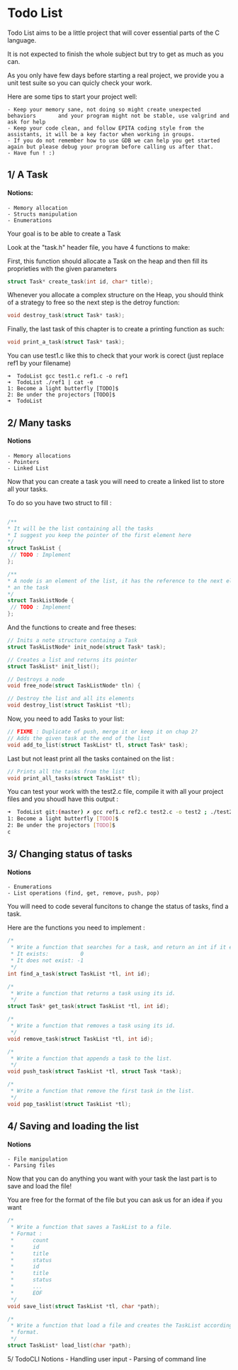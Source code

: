 # Todo List

Todo List aims to be a little project that will cover essential parts of the
C language.

It is not expected to finish the whole subject but try to get as much as you can.

As you only have few days before starting a real project, we provide you a unit test suite so you can quicly check your work.

Here are some tips to start your project well:

	- Keep your memory sane, not doing so might create unexpected behaviors 	  and your program might not be stable, use valgrind and ask for help
	- Keep your code clean, and follow EPITA coding style from the assistants, it will be a key factor when working in groups.
	- If you do not remember how to use GDB we can help you get started again but please debug your program before calling us after that.
	- Have fun ! :)


## 1/ A Task
#### Notions:
	
	- Memory allocation
	- Structs manipulation
	- Enumerations	

Your goal is to be able to create a Task

Look at the "task.h" header file, you have 4 functions to make:

First, this function should allocate a Task on the heap and then fill its 
proprieties with the given parameters
```c
struct Task* create_task(int id, char* title);
```

Whenever you allocate a complex structure on the Heap, you should think of a 
strategy to free so the next step is the detroy function:
```c
void destroy_task(struct Task* task);
```

Finally, the last task of this chapter is to create a printing function as such:
```c
void print_a_task(struct Task* task);
```

You can use test1.c like this to check that your work is corect (just replace
 ref1 by your filename)
 ```
➜  TodoList gcc test1.c ref1.c -o ref1
➜  TodoList ./ref1 | cat -e           
1: Become a light butterfly [TODO]$
2: Be under the projectors [TODO]$
➜  TodoList 
```

## 2/ Many tasks

#### Notions
	- Memory allocations
	- Pointers
	- Linked List
	
Now that you can create a task you will need to create a linked list to store
 all your tasks.
 
 To do so you have two struct to fill :
 ```c

/**
 * It will be the list containing all the tasks
 * I suggest you keep the pointer of the first element here
 */
struct TaskList {
  // TODO : Implement
};

/**
 * A node is an element of the list, it has the reference to the next element
 * an the task
 */
struct TaskListNode {
  // TODO : Implement
};
```

And the functions to create and free theses:
```c
// Inits a note structure containg a Task
struct TaskListNode* init_node(struct Task* task);

// Creates a list and returns its pointer
struct TaskList* init_list();

// Destroys a node
void free_node(struct TaskListNode* tln) {

// Destroy the list and all its elements
void destroy_list(struct TaskList *tl);
```

Now, you need to add Tasks to your list:
```c
// FIXME : Duplicate of push, merge it or keep it on chap 2?
// Adds the given task at the end of the list
void add_to_list(struct TaskList* tl, struct Task* task);
```

Last but not least print all the tasks contained on the list :
```c
// Prints all the tasks from the list
void print_all_tasks(struct TaskList* tl);
```

You can test your work with the test2.c file, compile it with all your 
project files and you shoudl have this output :
```bash
➜  TodoList git:(master) ✗ gcc ref1.c ref2.c test2.c -o test2 ; ./test2 | cat -e
1: Become a light butterfly [TODO]$
2: Be under the projectors [TODO]$
c
```

## 3/ Changing status of tasks

#### Notions
	- Enumerations
	- List operations (find, get, remove, push, pop)


You will need to code several funcitons to change the status of tasks, find a
 task.
 
 Here are the functions you need to implement :

```c
/*
 * Write a function that searches for a task, and return an int if it exists:
 * It exists:          0
 * It does not exist: -1
 */
int find_a_task(struct TaskList *tl, int id);

/*
 * Write a function that returns a task using its id.
 */
struct Task* get_task(struct TaskList *tl, int id);

/*
 * Write a function that removes a task using its id.
 */
void remove_task(struct TaskList *tl, int id);

/*
 * Write a function that appends a task to the list.
 */
void push_task(struct TaskList *tl, struct Task *task);

/*
 * Write a function that remove the first task in the list.
 */
void pop_tasklist(struct TaskList *tl);

``` 

## 4/ Saving and loading the list

#### Notions
	- File manipulation
	- Parsing files
	
Now that you can do anything you want with your task the last part is to save
 and load the file!
 
 You are free for the format of the file but you can ask us for an idea if 
 you want
 
```c
/*
 * Write a function that saves a TaskList to a file.
 * Format :
 *      count
 *      id
 *      title
 *      status
 *      id
 *      title
 *      status
 *      ...
 *      EOF
 */
void save_list(struct TaskList *tl, char *path);

/*
 * Write a function that load a file and creates the TaskList according to the
 * format.
 */
struct TaskList* load_list(char *path);

```

5/ TodoCLI
Notions
	- Handling user input
	- Parsing of command line
